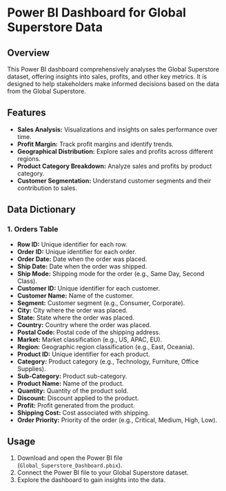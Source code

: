 # Power BI Dashboard for Global Superstore Data

## Overview

This Power BI dashboard comprehensively analyses the Global Superstore dataset, offering insights into sales, profits, and other key metrics. It is designed to help stakeholders make informed decisions based on the data from the Global Superstore.

## Features

- **Sales Analysis:** Visualizations and insights on sales performance over time.
- **Profit Margin:** Track profit margins and identify trends.
- **Geographical Distribution:** Explore sales and profits across different regions.
- **Product Category Breakdown:** Analyze sales and profits by product category.
- **Customer Segmentation:** Understand customer segments and their contribution to sales.

## Data Dictionary

### 1. Orders Table
- **Row ID:** Unique identifier for each row.
- **Order ID:** Unique identifier for each order.
- **Order Date:** Date when the order was placed.
- **Ship Date:** Date when the order was shipped.
- **Ship Mode:** Shipping mode for the order (e.g., Same Day, Second Class).
- **Customer ID:** Unique identifier for each customer.
- **Customer Name:** Name of the customer.
- **Segment:** Customer segment (e.g., Consumer, Corporate).
- **City:** City where the order was placed.
- **State:** State where the order was placed.
- **Country:** Country where the order was placed.
- **Postal Code:** Postal code of the shipping address.
- **Market:** Market classification (e.g., US, APAC, EU).
- **Region:** Geographic region classification (e.g., East, Oceania).
- **Product ID:** Unique identifier for each product.
- **Category:** Product category (e.g., Technology, Furniture, Office Supplies).
- **Sub-Category:** Product sub-category.
- **Product Name:** Name of the product.
- **Quantity:** Quantity of the product sold.
- **Discount:** Discount applied to the product.
- **Profit:** Profit generated from the product.
- **Shipping Cost:** Cost associated with shipping.
- **Order Priority:** Priority of the order (e.g., Critical, Medium, High, Low).

## Usage

1. Download and open the Power BI file (`Global_Superstore_Dashboard.pbix`).
2. Connect the Power BI file to your Global Superstore dataset.
3. Explore the dashboard to gain insights into the data.
